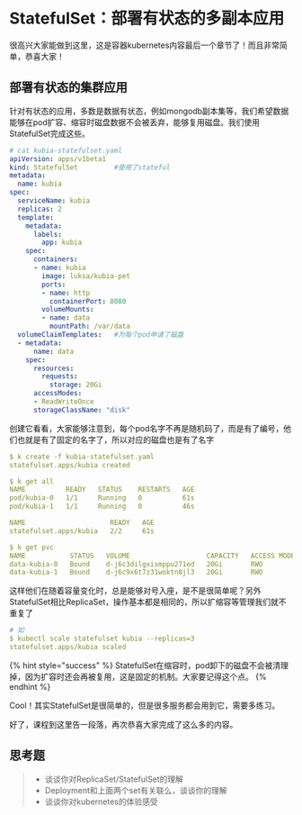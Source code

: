 # StatefulSet：部署有状态的多副本应用

很高兴大家能做到这里，这是容器kubernetes内容最后一个章节了！而且非常简单，恭喜大家！

## 部署有状态的集群应用

针对有状态的应用，多数是数据有状态，例如mongodb副本集等，我们希望数据能够在pod扩容、缩容时磁盘数据不会被丢弃，能够复用磁盘。我们使用StatefulSet完成这些。

```yaml
# cat kubia-statefulset.yaml
apiVersion: apps/v1beta1
kind: StatefulSet         #使用了stateful
metadata: 
  name: kubia
spec:
  serviceName: kubia
  replicas: 2
  template:
    metadata:
      labels:
        app: kubia
    spec:
      containers:
      - name: kubia
        image: luksa/kubia-pet
        ports:
        - name: http
          containerPort: 8080
        volumeMounts:
        - name: data
          mountPath: /var/data
  volumeClaimTemplates:   #为每个pod申请了磁盘  
  - metadata:
      name: data
    spec:
      resources:
        requests:
          storage: 20Gi
      accessModes:
      - ReadWriteOnce
      storageClassName: "disk"
```

创建它看看，大家能够注意到，每个pod名字不再是随机码了，而是有了编号，他们也就是有了固定的名字了，所以对应的磁盘也是有了名字

```yaml
$ k create -f kubia-statefulset.yaml
statefulset.apps/kubia created

$ k get all
NAME          READY   STATUS    RESTARTS   AGE
pod/kubia-0   1/1     Running   0          61s
pod/kubia-1   1/1     Running   0          46s

NAME                     READY   AGE
statefulset.apps/kubia   2/2     61s

$ k get pvc
NAME           STATUS   VOLUME                   CAPACITY   ACCESS MODES   STORAGECLASS   AGE
data-kubia-0   Bound    d-j6c3dilgxismppu271ed   20Gi       RWO            disk           7m39s
data-kubia-1   Bound    d-j6c9x6t7z31woktn8jl3   20Gi       RWO            disk           7m24s
```

这样他们在随着容量变化时，总是能够对号入座，是不是很简单呢？另外StatefulSet相比ReplicaSet，操作基本都是相同的，所以扩缩容等管理我们就不重复了

```yaml
# 如
$ kubectl scale statefulset kubia --replicas=3                                                                                                                                 1 ↵
statefulset.apps/kubia scaled
```

{% hint style="success" %}
StatefulSet在缩容时，pod卸下的磁盘不会被清理掉，因为扩容时还会再被复用，这是固定的机制。大家要记得这个点。
{% endhint %}

Cool！其实StatefulSet是很简单的，但是很多服务都会用到它，需要多练习。

好了，课程到这里告一段落，再次恭喜大家完成了这么多的内容。



## 思考题

> * 谈谈你对ReplicaSet/StatefulSet的理解
> * Deployment和上面两个set有关联么，谈谈你的理解
> * 谈谈你对kubernetes的体验感受

